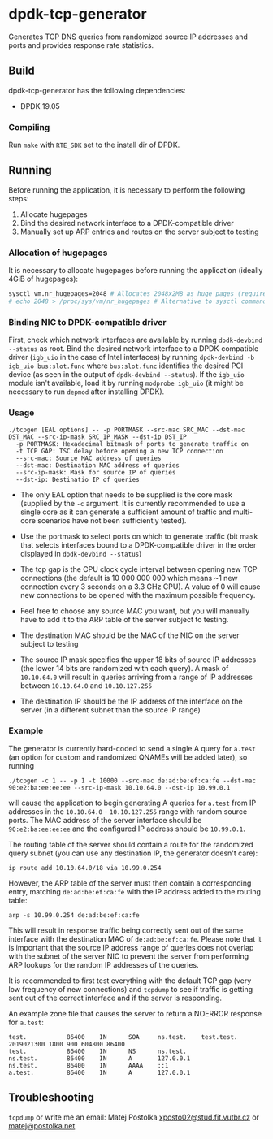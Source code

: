 # dpdk-tcp-generator

Generates TCP DNS queries from randomized source IP addresses and ports
and provides response rate statistics.

## Build

dpdk-tcp-generator has the following dependencies:

* DPDK 19.05

### Compiling

Run `make` with `RTE_SDK` set to the install dir of DPDK.

## Running

Before running the application, it is necessary to perform the following steps:

1. Allocate hugepages
2. Bind the desired network interface to a DPDK-compatible driver
3. Manually set up ARP entries and routes on the server subject to testing

### Allocation of hugepages

It is necessary to allocate hugepages before running the application (ideally 4GiB of hugepages):

```sh
sysctl vm.nr_hugepages=2048 # Allocates 2048x2MB as huge pages (requires 4G free memory)
# echo 2048 > /proc/sys/vm/nr_hugepages # Alternative to sysctl command
```

### Binding NIC to DPDK-compatible driver

First, check which network interfaces are available by running `dpdk-devbind --status` as root. Bind the desired network interface to a DPDK-compatible driver (`igb_uio` in the case of Intel interfaces) by running `dpdk-devbind -b igb_uio bus:slot.func` where `bus:slot.func` identifies the desired PCI device (as seen in the output of `dpdk-devbind --status`). If the `igb_uio` module isn't available, load it by running `modprobe igb_uio` (it might be necessary to run `depmod` after installing DPDK).

### Usage

```
./tcpgen [EAL options] -- -p PORTMASK --src-mac SRC_MAC --dst-mac DST_MAC --src-ip-mask SRC_IP_MASK --dst-ip DST_IP
  -p PORTMASK: Hexadecimal bitmask of ports to generate traffic on
  -t TCP GAP: TSC delay before opening a new TCP connection
  --src-mac: Source MAC address of queries
  --dst-mac: Destination MAC address of queries
  --src-ip-mask: Mask for source IP of queries
  --dst-ip: Destinatio IP of queries
```

* The only EAL option that needs to be supplied is the core mask (supplied by the `-c` argument. It is currently recommended to use a single core as it can generate a sufficient amount of traffic and multi-core scenarios have not been sufficiently tested).

* Use the portmask to select ports on which to generate traffic (bit mask that selects interfaces bound to a DPDK-compatible driver in the order displayed in `dpdk-devbind --status`)
* The tcp gap is the CPU clock cycle interval between opening new TCP connections (the default is 10 000 000 000 which means ~1 new connection every 3 seconds on a 3.3 GHz CPU). A value of 0 will cause new connections to be opened with the maximum possible frequency.
* Feel free to choose any source MAC you want, but you will manually have to add it to the ARP table of the server subject to testing.
* The destination MAC should be the MAC of the NIC on the server subject to testing
* The source IP mask specifies the upper 18 bits of source IP addresses (the lower 14 bits are randomized with each query). A mask of `10.10.64.0` will result in queries arriving from a range of IP addresses between `10.10.64.0` and `10.10.127.255`
* The destination IP should be the IP address of the interface on the server (in a different subnet than the source IP range)

### Example

The generator is currently hard-coded to send a single A query for `a.test` (an option for custom and randomized QNAMEs will be added later), so running

```shell
./tcpgen -c 1 -- -p 1 -t 10000 --src-mac de:ad:be:ef:ca:fe --dst-mac 90:e2:ba:ee:ee:ee --src-ip-mask 10.10.64.0 --dst-ip 10.99.0.1
```

will cause the application to begin generating A queries for `a.test` from IP addresses in the `10.10.64.0` - `10.10.127.255` range with random source ports. The MAC address of the server interface should be `90:e2:ba:ee:ee:ee` and the configured IP address should be `10.99.0.1`.

The routing table of the server should contain a route for the randomized query subnet (you can use any destination IP, the generator doesn't care):

```shell
ip route add 10.10.64.0/18 via 10.99.0.254
```

However, the ARP table of the server must then contain a corresponding entry, matching `de:ad:be:ef:ca:fe` with the IP address added to the routing table:

```shell
arp -s 10.99.0.254 de:ad:be:ef:ca:fe
```

This will result in response traffic being correctly sent out of the same interface with the destination MAC of `de:ad:be:ef:ca:fe`. Please note that it is important that the source IP address range of queries does not overlap with the subnet of the server NIC to prevent the server from performing ARP lookups for the random IP addresses of the queries.

It is recommended to first test everything with the default TCP gap (very low frequency of new connections) and `tcpdump` to see if traffic is getting sent out of the correct interface and if the server is responding.

An example zone file that causes the server to return a NOERROR response for `a.test`:

```shell
test.           86400    IN      SOA     ns.test.    test.test.  2019021300 1800 900 604800 86400
test.           86400    IN      NS      ns.test.
ns.test.        86400    IN      A       127.0.0.1
ns.test.        86400    IN      AAAA    ::1
a.test.         86400    IN      A       127.0.0.1
```

## Troubleshooting
`tcpdump` or write me an email: Matej Postolka <xposto02@stud.fit.vutbr.cz> or <matej@postolka.net>
